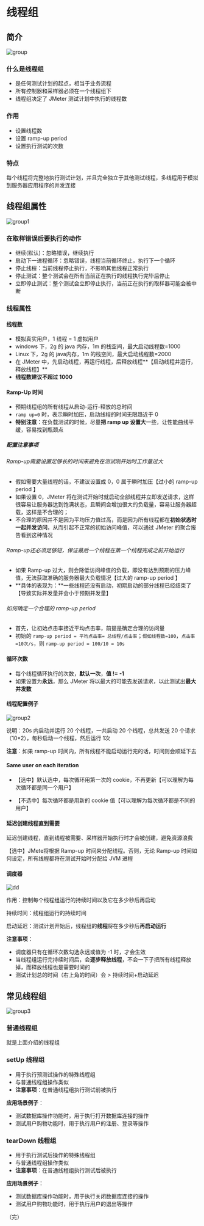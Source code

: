# 线程组

## 简介

![group](./images/group.png)

### 什么是线程组

+ 是任何测试计划的起点，相当于业务流程
+ 所有控制器和采样器必须在一个线程组下
+ 线程组决定了 JMeter 测试计划中执行的线程数

### 作用

- 设置线程数
- 设置 ramp-up period
- 设置执行测试的次数

 ### 特点

每个线程将完整地执行测试计划，并且完全独立于其他测试线程，多线程用于模拟到服务器应用程序的并发连接 

## 线程组属性

![group1](./images/group1.png)

### 在取样错误后要执行的动作

+ 继续(默认)：忽略错误，继续执行
+ 启动下一进程循环：忽略错误，线程当前循环终止，执行下一个循环
+ 停止线程：当前线程停止执行，不影响其他线程正常执行
+ 停止测试：整个测试会在所有当前正在执行的线程执行完毕后停止
+ 立即停止测试：整个测试会立即停止执行，当前正在执行的取样器可能会被中断

### 线程属性

#### 线程数

+ 模拟真实用户，1 线程 = 1 虚拟用户
+ windows 下，2g 的 java 内存，1m 的栈空间，最大启动线程数=1000
+ Linux 下，2g 的 java内存，1m 的栈空间，最大启动线程数=2000
+ 在 JMeter 中，先启动线程，再运行线程，后释放线程**【启动线程并运行，释放线程】**
+ **线程数建议不超过 1000**

#### Ramp-Up 时间

- 预期线程组的所有线程从启动-运行-释放的总时间
- `ramp up=0` 时，表示瞬时加压，启动线程的时间无限趋近于 0
- **特别注意**：在负载测试的时候，尽量**把 ramp up 设置大**一些，让性能曲线平缓，容易找到瓶颈点

##### 配置注意事项

###### Ramp-up需要设置足够长的时间来避免在测试刚开始时工作量过大

- 假如需要大量线程的话，不建议设置成 0，0 属于瞬时加压【过小的 ramp-up period 】
- 如果设置 0，JMeter 将在测试开始时就启动全部线程并立即发送请求，这样很容易让服务器达到饱满状态，且瞬间会增加很大的负载量，容易让服务器超载，这样是不合理的；
- 不合理的原因并不是因为平均压力值过高，而是因为所有线程都在**初始状态时一起并发访问**，从而引起不正常的初始访问峰值，可以通过 JMeter 的聚合报告看到这种情况

###### Ramp-up还必须足够短，保证最后一个线程在第一个线程完成之前开始运行

- 如果 Ramp-up 过大，则会降低访问峰值的负载，即没有达到预期的压力峰值，无法获取准确的服务器最大负载情况【过大的 ramp-up period 】
- **具体的表现为：**一些线程还没有启动，初期启动的部分线程已经结束了【导致实际并发量并会小于预期并发量】

###### 如何确定一个合理的 ramp-up period

- 首先，让初始点击率接近平均点击率，前提是确定合理的访问量
- 初始的 `ramp-up period = 平均点击率= 总线程/点击率`；`假如线程数=100`，`点击率=10次/s`，则 `ramp-up period = 100/10 = 10s`

#### 循环次数

- 每个线程循环执行的次数，**默认一次**，**值 != -1**
- 如果设置为**永远**，那么 JMeter 将以最大的可能去发送请求，以此测试出**最大并发数**

#### 线程配置例子

![group2](./images/group2.png)



说明：20s 内启动并运行 20 个线程，一共启动 20 个线程，总共发送 20 个请求（10*2），每秒启动一个线程，然后运行 1次

**注意**：如果 ramp-up 时间内，所有线程不能启动运行完的话，时间则会顺延下去

#### Same user on each iteration

+ 【选中】默认选中，每次循环用第一次的 cookie，不再更新【可以理解为每次循环都是同一个用户】

+ 【不选中】每次循环都是用新的 cookie 值【可以理解为每次循环都是不同的用户】

#### 延迟创建线程直到需要

延迟创建线程，直到线程被需要、采样器开始执行时才会被创建，避免资源浪费

【选中】JMete将根据 Ramp-up 时间来分配线程。否则，无论 Ramp-up 时间如何设定，所有线程都将在测试开始时分配给 JVM 进程

#### 调度器

![dd](./images/dd.png)

作用：控制每个线程组运行的持续时间以及它在多少秒后再启动

持续时间：线程组运行的持续时间

启动延迟：测试计划开始后，线程组的**线程**将在多少秒后**再启动运行**

**注意事项**：

+ 调度器只有在循环次数勾选永远或值为 -1 时，才会生效
+ 当线程组运行完持续时间后，会**逐步释放线程**，不会一下子把所有线程释放掉，而释放线程也是需要时间的
+ 测试计划总的时间（右上角的时间）会 > 持续时间+启动延迟

## 常见线程组

![group3](./images/group3.png)

### 普通线程组

就是上面介绍的线程组

### setUp 线程组

+ 用于执行预测试操作的特殊线程组
+ 与普通线程组操作类似
+ **注意事项**：在普通线程组执行测试前被执行

**应用场景例子**：

+ 测试数据库操作功能时，用于执行打开数据库连接的操作
+ 测试用户购物功能时，用于执行用户的注册、登录等操作

### tearDown 线程组

+ 用于执行测试后操作的特殊线程组
+ 与普通线程组操作类似
+ **注意事项**：在普通线程组执行测试后被执行

**应用场景例子**：

+ 测试数据库操作功能时，用于执行关闭数据库连接的操作
+ 测试用户购物功能时，用于执行用户的退出等操作

（完）